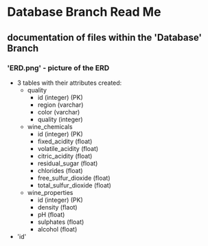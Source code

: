 # Database Branch Read Me

## documentation of files within the 'Database' Branch



### 'ERD.png' - picture of the ERD

* 3 tables with their attributes created:
  * quality
    * id (integer) (PK)
    * region (varchar)
    * color (varchar)
    * quality (integer)
  * wine_chemicals
    * id (integer) (PK)
    * fixed_acidity (float)
    * volatile_acidity (float)
    * citric_acidity (float)
    * residual_sugar (float)
    * chlorides (float)
    * free_sulfur_dioxide (float)
    * total_sulfur_dioxide (float)
  * wine_properties
    * id (integer) (PK)
    * density (flaot)
    * pH (float)
    * sulphates (float)
    * alcohol (float)
* 'id' 
